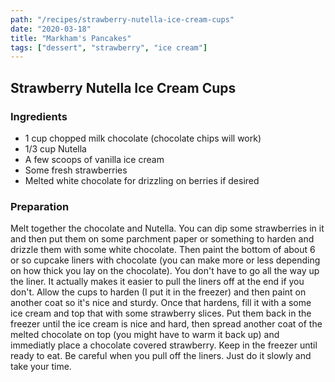 ```yaml
---
path: "/recipes/strawberry-nutella-ice-cream-cups"
date: "2020-03-18"
title: "Markham's Pancakes"
tags: ["dessert", "strawberry", "ice cream"]
---
```


## Strawberry Nutella Ice Cream Cups

### Ingredients

- 1 cup chopped milk chocolate (chocolate chips will work)
- 1/3 cup Nutella
- A few scoops of vanilla ice cream
- Some fresh strawberries
- Melted white chocolate for drizzling on berries if desired

### Preparation

Melt together the chocolate and Nutella. You can dip some strawberries in it and then put them on some parchment paper or something to harden and drizzle them with some white chocolate. Then paint the bottom of about 6 or so cupcake liners with chocolate (you can make more or less depending on how thick you lay on the chocolate).
You don't have to go all the way up the liner. It actually makes it easier to pull the liners off at the end if you don't. Allow the cups to harden (I put it in the freezer) and then paint on another coat so it's nice and sturdy. Once that hardens, fill it with a some ice cream and top that with some strawberry slices. Put them back in the freezer until the ice cream is nice and hard, then spread another coat of the melted chocolate on top (you might have to warm it back up) and immediatly place a chocolate covered strawberry. Keep in the freezer until ready to eat. Be careful when you pull off the liners. Just do it slowly and take your time. 
